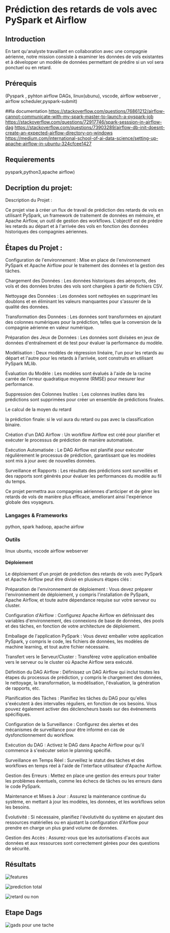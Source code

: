 # Prédiction des retards de vols avec PySpark et Airflow

## Introduction

En tant qu'analyste travaillant en collaboration avec une compagnie aérienne, notre mission consiste à examiner les données de vols existantes et à développer un modèle de données permettant de prédire si un vol sera ponctuel ou en retard.

## Prérequis

(Pyspark , pyhton airflow DAGs, linux(ubunu), vscode, airflow webserver , airflow  scheduler,pyspark-submit)

##la documentation
https://stackoverflow.com/questions/76861212/airflow-cannot-communicate-with-my-spark-master-to-launch-a-pyspark-job
https://stackoverflow.com/questions/72917746/spark-sesssion-in-airflow-dag
https://stackoverflow.com/questions/73903289/airflow-db-init-doesnt-create-an-expected-airflow-directory-on-windows
https://medium.com/international-school-of-ai-data-science/setting-up-apache-airflow-in-ubuntu-324cfcee1427

## Requierements
pyspark,python3,apache airflow)


## Decription du projet:
Description du Projet :

Ce projet vise à créer un flux de travail de prédiction des retards de vols en utilisant PySpark, un framework de traitement de données en mémoire, et Apache Airflow, un outil de gestion des workflows. L'objectif est de prédire les retards au départ et à l'arrivée des vols en fonction des données historiques des compagnies aériennes.

## Étapes du Projet :

Configuration de l'environnement : Mise en place de l'environnement PySpark et Apache Airflow pour le traitement des données et la gestion des tâches.

Chargement des Données : Les données historiques des aéroports, des vols et des données brutes des vols sont chargées à partir de fichiers CSV.

Nettoyage des Données : Les données sont nettoyées en supprimant les doublons et en éliminant les valeurs manquantes pour s'assurer de la qualité des données.

Transformation des Données : Les données sont transformées en ajoutant des colonnes numériques pour la prédiction, telles que la conversion de la compagnie aérienne en valeur numérique.

Préparation des Jeux de Données : Les données sont divisées en jeux de données d'entraînement et de test pour évaluer la performance du modèle.

Modélisation : Deux modèles de régression linéaire, l'un pour les retards au départ et l'autre pour les retards à l'arrivée, sont construits en utilisant PySpark MLlib.

Évaluation du Modèle : Les modèles sont évalués à l'aide de la racine carrée de l'erreur quadratique moyenne (RMSE) pour mesurer leur performance.

Suppression des Colonnes Inutiles : Les colonnes inutiles dans les prédictions sont supprimées pour créer un ensemble de prédictions finales.

Le calcul de la moyen du retard

la prédiction finale: si le vol aura du retard ou pas avec la classification binaire.

Création d'un DAG Airflow : Un workflow Airflow est créé pour planifier et exécuter le processus de prédiction de manière automatisée.

Exécution Automatisée : Le DAG Airflow est planifié pour exécuter régulièrement le processus de prédiction, garantissant que les modèles sont mis à jour avec de nouvelles données.

Surveillance et Rapports : Les résultats des prédictions sont surveillés et des rapports sont générés pour évaluer les performances du modèle au fil du temps.

Ce projet permettra aux compagnies aériennes d'anticiper et de gérer les retards de vols de manière plus efficace, améliorant ainsi l'expérience globale des voyageurs.


### Langages & Frameworks

python, spark hadoop, apache airfow

### Outils
linux ubuntu, vscode airflow webserver


#### Déploiement

Le déploiement d'un projet de prédiction des retards de vols avec PySpark et Apache Airflow peut être divisé en plusieurs étapes clés :

Préparation de l'environnement de déploiement : Vous devez préparer l'environnement de déploiement, y compris l'installation de PySpark, Apache Airflow, et toute autre dépendance requise sur votre serveur ou cluster.

Configuration d'Airflow : Configurez Apache Airflow en définissant des variables d'environnement, des connexions de base de données, des pools et des tâches, en fonction de votre architecture de déploiement.

Emballage de l'application PySpark : Vous devez emballer votre application PySpark, y compris le code, les fichiers de données, les modèles de machine learning, et tout autre fichier nécessaire.

Transfert vers le Serveur/Cluster : Transférez votre application emballée vers le serveur ou le cluster où Apache Airflow sera exécuté.

Définition du DAG Airflow : Définissez un DAG Airflow qui inclut toutes les étapes du processus de prédiction, y compris le chargement des données, le nettoyage, la transformation, la modélisation, l'évaluation, la génération de rapports, etc.

Planification des Tâches : Planifiez les tâches du DAG pour qu'elles s'exécutent à des intervalles réguliers, en fonction de vos besoins. Vous pouvez également activer des déclencheurs basés sur des événements spécifiques.

Configuration de la Surveillance : Configurez des alertes et des mécanismes de surveillance pour être informé en cas de dysfonctionnement du workflow.

Exécution du DAG : Activez le DAG dans Apache Airflow pour qu'il commence à s'exécuter selon le planning spécifié.

Surveillance en Temps Réel : Surveillez le statut des tâches et des workflows en temps réel à l'aide de l'interface utilisateur d'Apache Airflow.

Gestion des Erreurs : Mettez en place une gestion des erreurs pour traiter les problèmes éventuels, comme les échecs de tâches ou les erreurs dans le code PySpark.

Maintenance et Mises à Jour : Assurez la maintenance continue du système, en mettant à jour les modèles, les données, et les workflows selon les besoins.

Évolutivité : Si nécessaire, planifiez l'évolutivité du système en ajoutant des ressources matérielles ou en ajustant la configuration d'Airflow pour prendre en charge un plus grand volume de données.

Gestion des Accès : Assurez-vous que les autorisations d'accès aux données et aux ressources sont correctement gérées pour des questions de sécurité.

## Résultats

![features](https://github.com/DEIA-Pyspark-Team-champions/Examen_Data-Pipeline/assets/150597729/7b1f66ec-726a-4ee9-aea0-87b21c0252a4)

![prediction total](https://github.com/DEIA-Pyspark-Team-champions/Examen_Data-Pipeline/assets/150597729/14a686ca-6ebc-40eb-8c6c-b10e23bf2ed0)

![retard ou non](https://github.com/DEIA-Pyspark-Team-champions/Examen_Data-Pipeline/assets/150597729/6bb8804a-e2e8-4b98-8000-517ba42fd514)

## Etape Dags

![gads pour une tache](https://github.com/DEIA-Pyspark-Team-champions/Examen_Data-Pipeline/assets/150597729/9042ba65-b038-484d-a767-70464c6b8648)









